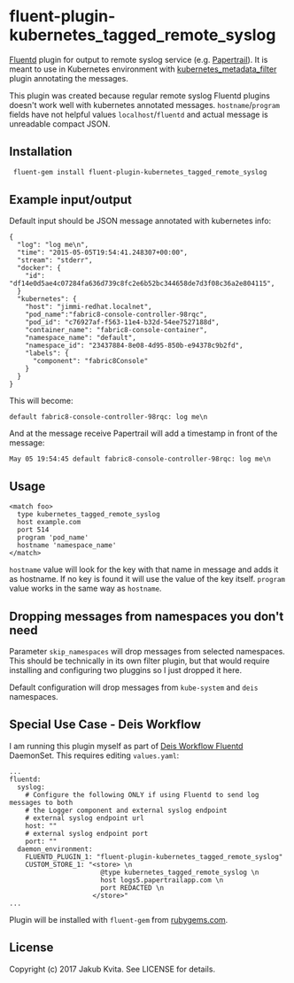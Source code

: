 <!-- [![Build Status](https://travis-ci.org/kvitajakub/fluent-plugin-kubernetes_tagged_remote_syslog.svg?branch=master)](https://travis-ci.org/kvitajakub/fluent-plugin-kubernetes_tagged_remote_syslog) -->

# fluent-plugin-kubernetes_tagged_remote_syslog

[Fluentd](http://fluentd.org) plugin for output to remote syslog service (e.g. [Papertrail](http://papertrailapp.com/)). It is meant to use in Kubernetes environment with [kubernetes_metadata_filter](https://github.com/fabric8io/fluent-plugin-kubernetes_metadata_filter) plugin annotating the messages.

This plugin was created because regular remote syslog Fluentd plugins doesn't work well with kubernetes annotated messages. `hostname`/`program` fields have not helpful values `localhost`/`fluentd` and actual message is unreadable compact JSON.

## Installation

```bash
 fluent-gem install fluent-plugin-kubernetes_tagged_remote_syslog
```

## Example input/output
Default input should be JSON message annotated with kubernetes info:
```
{
  "log": "log me\n",
  "time": "2015-05-05T19:54:41.248307+00:00",
  "stream": "stderr",
  "docker": {
    "id": "df14e0d5ae4c07284fa636d739c8fc2e6b52bc344658de7d3f08c36a2e804115",
  }
  "kubernetes": {
    "host": "jimmi-redhat.localnet",
    "pod_name":"fabric8-console-controller-98rqc",
    "pod_id": "c76927af-f563-11e4-b32d-54ee7527188d",
    "container_name": "fabric8-console-container",
    "namespace_name": "default",
    "namespace_id": "23437884-8e08-4d95-850b-e94378c9b2fd",
    "labels": {
      "component": "fabric8Console"
    }
  }
}
```
This will become:
```
default fabric8-console-controller-98rqc: log me\n
```

And at the message receive Papertrail will add a timestamp in front of the message:
```
May 05 19:54:45 default fabric8-console-controller-98rqc: log me\n
```

## Usage
```
<match foo>
  type kubernetes_tagged_remote_syslog
  host example.com
  port 514
  program 'pod_name'
  hostname 'namespace_name'
</match>
```
`hostname` value will look for the key with that name in message and adds it as hostname. If no key is found it will use the value of the key itself.
`program` value works in the same way as `hostname`.

## Dropping messages from namespaces you don't need
Parameter `skip_namespaces` will drop messages from selected namespaces. This should be technically in its own filter plugin, but that would require installing and configuring two pluggins so I just dropped it here.

Default configuration will drop messages from `kube-system` and `deis` namespaces.

## Special Use Case - Deis Workflow

I am running this plugin myself as part of [Deis Workflow Fluentd](https://github.com/deis/fluentd) DaemonSet. This requires editing `values.yaml`:
```
...
fluentd:
  syslog:
    # Configure the following ONLY if using Fluentd to send log messages to both
    # the Logger component and external syslog endpoint
    # external syslog endpoint url
    host: ""
    # external syslog endpoint port
    port: ""
  daemon_environment:
    FLUENTD_PLUGIN_1: "fluent-plugin-kubernetes_tagged_remote_syslog"
    CUSTOM_STORE_1: "<store> \n
                       @type kubernetes_tagged_remote_syslog \n
                       host logs5.papertrailapp.com \n
                       port REDACTED \n
                     </store>"
...
```
Plugin will be installed with `fluent-gem` from [rubygems.com](https://rubygems.org/).

## License

Copyright (c) 2017 Jakub Kvita. See LICENSE for details.
